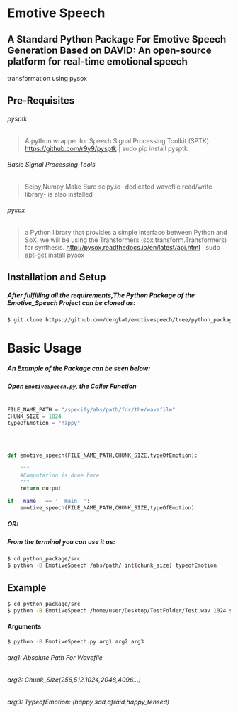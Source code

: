 # Emotive Speech

## A Standard Python Package For Emotive Speech Generation Based on DAVID: An open-source platform for real-time emotional speech
transformation using pysox

Pre-Requisites
-------------
###### pysptk
> A python wrapper for Speech Signal Processing Toolkit (SPTK)
> https://github.com/r9y9/pysptk | sudo pip install pysptk

###### Basic Signal Processing Tools 
> Scipy,Numpy
> Make Sure scipy.io- dedicated wavefile read/write library- is also installed

###### pysox
> a Python library that provides a simple interface between Python and SoX.
> we will be using the Transformers (sox.transform.Transformers) for synthesis.
> http://pysox.readthedocs.io/en/latest/api.html | sudo apt-get install pysox



Installation and Setup
-----
##### After fulfilling all the requirements,The Python Package of the Emotive_Speech Project can be cloned as:
```sh
$ git clone https://github.com/dergkat/emotivespeech/tree/python_package
```
Basic Usage
===========
##### An Example of the Package can be seen below:
##### Open `EmotiveSpeech.py`, the Caller Function

```python

FILE_NAME_PATH = "/specify/abs/path/for/the/wavefile"
CHUNK_SIZE = 1024	  
typeOfEmotion = "happy"
		
		
		

def emotive_speech(FILE_NAME_PATH,CHUNK_SIZE,typeOfEmotion):
	
	"""
	#Computation is done here
	"""
	return output

if __name__ == '__main__':	
	emotive_speech(FILE_NAME_PATH,CHUNK_SIZE,typeOfEmotion)
```
##### OR:
##### From the terminal you can use it as:

```sh
$ cd python_package/src
$ python -B EmotiveSpeech /abs/path/ int(chunk_size) typeofEmotion
```

Example
-----
```sh
$ cd python_package/src
$ python -B EmotiveSpeech /home/user/Desktop/TestFolder/Test.wav 1024 sad
```
#### Arguments

```sh
$ python -B EmotiveSpeech.py arg1 arg2 arg3
```
###### arg1: Absolute Path For Wavefile

###### arg2: Chunk_Size(256,512,1024,2048,4096...)

###### arg3: TypeofEmotion: (happy,sad,afraid,happy_tensed) 



